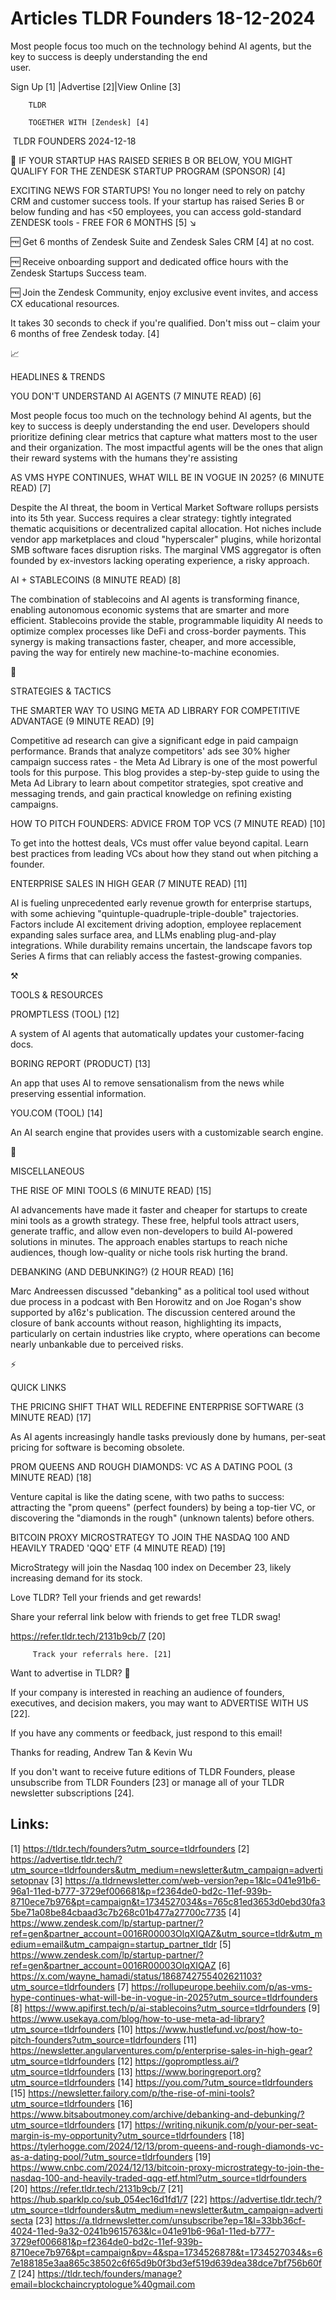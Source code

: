 # Articles TLDR Founders 18-12-2024

Most people focus too much on the technology behind AI agents, but the
key to success is deeply understanding the end
user. ‌ ‌ ‌ ‌ ‌ ‌ ‌ ‌ ‌ ‌ ‌ ‌ ‌ ‌ ‌ ‌ ‌ ‌ ‌ ‌ ‌ ‌ ‌ ‌ ‌ ‌  ‌ ‌ ‌ ‌ ‌ ‌ ‌ ‌ ‌ ‌ ‌ ‌ ‌ ‌ ‌ ‌ ‌ ‌ ‌ ‌ ‌ ‌ ‌ ‌ ‌ ‌ 


 Sign Up [1] |Advertise [2]|View Online [3] 

		TLDR 

		TOGETHER WITH [Zendesk] [4]

 TLDR FOUNDERS 2024-12-18

 🔔 IF YOUR STARTUP HAS RAISED SERIES B OR BELOW, YOU MIGHT QUALIFY
FOR THE ZENDESK STARTUP PROGRAM (SPONSOR) [4] 

 EXCITING NEWS FOR STARTUPS! You no longer need to rely on patchy CRM
and customer success tools. If your startup has raised Series B or
below funding and has <50 employees, you can access gold-standard
ZENDESK tools - FREE FOR 6 MONTHS [5] ↘️

🆓 Get 6 months of Zendesk Suite and Zendesk Sales CRM [4] at no
cost.

🆓 Receive onboarding support and dedicated office hours with the
Zendesk Startups Success team.

🆓 Join the Zendesk Community, enjoy exclusive event invites, and
access CX educational resources.

It takes 30 seconds to check if you're qualified. Don't miss out –
claim your 6 months of free Zendesk today. [4]

📈 

HEADLINES & TRENDS

 YOU DON'T UNDERSTAND AI AGENTS (7 MINUTE READ) [6] 

 Most people focus too much on the technology behind AI agents, but
the key to success is deeply understanding the end user. Developers
should prioritize defining clear metrics that capture what matters
most to the user and their organization. The most impactful agents
will be the ones that align their reward systems with the humans
they're assisting 

 AS VMS HYPE CONTINUES, WHAT WILL BE IN VOGUE IN 2025? (6 MINUTE READ)
[7] 

 Despite the AI threat, the boom in Vertical Market Software rollups
persists into its 5th year. Success requires a clear strategy: tightly
integrated thematic acquisitions or decentralized capital allocation.
Hot niches include vendor app marketplaces and cloud "hyperscaler"
plugins, while horizontal SMB software faces disruption risks. The
marginal VMS aggregator is often founded by ex-investors lacking
operating experience, a risky approach. 

 AI + STABLECOINS (8 MINUTE READ) [8] 

 The combination of stablecoins and AI agents is transforming finance,
enabling autonomous economic systems that are smarter and more
efficient. Stablecoins provide the stable, programmable liquidity AI
needs to optimize complex processes like DeFi and cross-border
payments. This synergy is making transactions faster, cheaper, and
more accessible, paving the way for entirely new machine-to-machine
economies. 

🧠 

STRATEGIES & TACTICS

 THE SMARTER WAY TO USING META AD LIBRARY FOR COMPETITIVE ADVANTAGE (9
MINUTE READ) [9] 

 Competitive ad research can give a significant edge in paid campaign
performance. Brands that analyze competitors' ads see 30% higher
campaign success rates - the Meta Ad Library is one of the most
powerful tools for this purpose. This blog provides a step-by-step
guide to using the Meta Ad Library to learn about competitor
strategies, spot creative and messaging trends, and gain practical
knowledge on refining existing campaigns. 

 HOW TO PITCH FOUNDERS: ADVICE FROM TOP VCS (7 MINUTE READ) [10] 

 To get into the hottest deals, VCs must offer value beyond capital.
Learn best practices from leading VCs about how they stand out when
pitching a founder. 

 ENTERPRISE SALES IN HIGH GEAR (7 MINUTE READ) [11] 

 AI is fueling unprecedented early revenue growth for enterprise
startups, with some achieving "quintuple-quadruple-triple-double"
trajectories. Factors include AI excitement driving adoption, employee
replacement expanding sales surface area, and LLMs enabling
plug-and-play integrations. While durability remains uncertain, the
landscape favors top Series A firms that can reliably access the
fastest-growing companies. 

⚒️ 

TOOLS & RESOURCES

 PROMPTLESS (TOOL) [12] 

 A system of AI agents that automatically updates your customer-facing
docs. 

 BORING REPORT (PRODUCT) [13] 

 An app that uses AI to remove sensationalism from the news while
preserving essential information. 

 YOU.COM (TOOL) [14] 

 An AI search engine that provides users with a customizable search
engine. 

🎁 

MISCELLANEOUS

 THE RISE OF MINI TOOLS (6 MINUTE READ) [15] 

 AI advancements have made it faster and cheaper for startups to
create mini tools as a growth strategy. These free, helpful tools
attract users, generate traffic, and allow even non-developers to
build AI-powered solutions in minutes. The approach enables startups
to reach niche audiences, though low-quality or niche tools risk
hurting the brand. 

 DEBANKING (AND DEBUNKING?) (2 HOUR READ) [16] 

 Marc Andreessen discussed "debanking" as a political tool used
without due process in a podcast with Ben Horowitz and on Joe Rogan's
show supported by a16z's publication. The discussion centered around
the closure of bank accounts without reason, highlighting its impacts,
particularly on certain industries like crypto, where operations can
become nearly unbankable due to perceived risks. 

⚡ 

QUICK LINKS

 THE PRICING SHIFT THAT WILL REDEFINE ENTERPRISE SOFTWARE (3 MINUTE
READ) [17] 

 As AI agents increasingly handle tasks previously done by humans,
per-seat pricing for software is becoming obsolete. 

 PROM QUEENS AND ROUGH DIAMONDS: VC AS A DATING POOL (3 MINUTE READ)
[18] 

 Venture capital is like the dating scene, with two paths to success:
attracting the "prom queens" (perfect founders) by being a top-tier
VC, or discovering the "diamonds in the rough" (unknown talents)
before others. 

 BITCOIN PROXY MICROSTRATEGY TO JOIN THE NASDAQ 100 AND HEAVILY TRADED
'QQQ' ETF (4 MINUTE READ) [19] 

 MicroStrategy will join the Nasdaq 100 index on December 23, likely
increasing demand for its stock. 

Love TLDR? Tell your friends and get rewards!

 Share your referral link below with friends to get free TLDR swag! 

 https://refer.tldr.tech/2131b9cb/7 [20] 

		 Track your referrals here. [21] 

Want to advertise in TLDR? 📰

 If your company is interested in reaching an audience of founders,
executives, and decision makers, you may want to ADVERTISE WITH US
[22]. 

 If you have any comments or feedback, just respond to this email! 

Thanks for reading, 
Andrew Tan & Kevin Wu 

If you don't want to receive future editions of TLDR Founders, please
unsubscribe from TLDR Founders [23] or manage all of your TLDR
newsletter subscriptions [24]. 

 

Links:
------
[1] https://tldr.tech/founders?utm_source=tldrfounders
[2] https://advertise.tldr.tech/?utm_source=tldrfounders&utm_medium=newsletter&utm_campaign=advertisetopnav
[3] https://a.tldrnewsletter.com/web-version?ep=1&lc=041e91b6-96a1-11ed-b777-3729ef006681&p=f2364de0-bd2c-11ef-939b-8710ece7b976&pt=campaign&t=1734527034&s=765c81ed3653d0ebd30fa35be71a08be84cbaad3c7b268c01b477a27700c7735
[4] https://www.zendesk.com/lp/startup-partner/?ref=gen&partner_account=0016R00003OlqXIQAZ&utm_source=tldr&utm_medium=email&utm_campaign=startup_partner_tldr
[5] https://www.zendesk.com/lp/startup-partner/?ref=gen&partner_account=0016R00003OlqXIQAZ
[6] https://x.com/wayne_hamadi/status/1868742755402621103?utm_source=tldrfounders
[7] https://rollupeurope.beehiiv.com/p/as-vms-hype-continues-what-will-be-in-vogue-in-2025?utm_source=tldrfounders
[8] https://www.apifirst.tech/p/ai-stablecoins?utm_source=tldrfounders
[9] https://www.usekaya.com/blog/how-to-use-meta-ad-library?utm_source=tldrfounders
[10] https://www.hustlefund.vc/post/how-to-pitch-founders?utm_source=tldrfounders
[11] https://newsletter.angularventures.com/p/enterprise-sales-in-high-gear?utm_source=tldrfounders
[12] https://gopromptless.ai/?utm_source=tldrfounders
[13] https://www.boringreport.org?utm_source=tldrfounders
[14] https://you.com/?utm_source=tldrfounders
[15] https://newsletter.failory.com/p/the-rise-of-mini-tools?utm_source=tldrfounders
[16] https://www.bitsaboutmoney.com/archive/debanking-and-debunking/?utm_source=tldrfounders
[17] https://writing.nikunjk.com/p/your-per-seat-margin-is-my-opportunity?utm_source=tldrfounders
[18] https://tylerhogge.com/2024/12/13/prom-queens-and-rough-diamonds-vc-as-a-dating-pool/?utm_source=tldrfounders
[19] https://www.cnbc.com/2024/12/13/bitcoin-proxy-microstrategy-to-join-the-nasdaq-100-and-heavily-traded-qqq-etf.html?utm_source=tldrfounders
[20] https://refer.tldr.tech/2131b9cb/7
[21] https://hub.sparklp.co/sub_054ec16d1fd1/7
[22] https://advertise.tldr.tech/?utm_source=tldrfounders&utm_medium=newsletter&utm_campaign=advertisecta
[23] https://a.tldrnewsletter.com/unsubscribe?ep=1&l=33bb36cf-4024-11ed-9a32-0241b9615763&lc=041e91b6-96a1-11ed-b777-3729ef006681&p=f2364de0-bd2c-11ef-939b-8710ece7b976&pt=campaign&pv=4&spa=1734526878&t=1734527034&s=67e188185e3aa865c38502c6f65d9b0f3bd3ef519d639dea38dce7bf756b60f7
[24] https://tldr.tech/founders/manage?email=blockchaincryptologue%40gmail.com